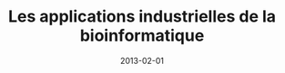 ---
title: "Les applications industrielles de la bioinformatique"
collection: publications
permalink: /publications/2013-02-01-Les-applications-industrielles-de-la-bioinformatique
date: 2013-02-01
paperurl: 'https://www.annales.org/ri/2013/resumes/fevrier/03-ri-resum-FR-AN-AL-ES-fevrier-2013.html'
citation: 'J.-P. Vert.
Les applications industrielles de la bioinformatique.
<em>Annales des Mines - Réalités industrielles</em>, pages 17–23, 2013.'
---